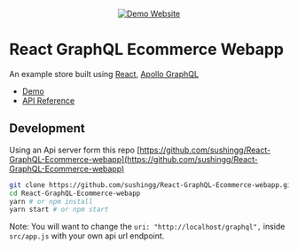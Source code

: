 <p align="center">
  <a href="https://sushingg.herokuapp.com/">
    <img src="https://i.imgur.com/uLZwJWy.jpg" alt="Demo Website" />
  </a>
</p>

# React GraphQL Ecommerce Webapp

An example store built using [React](https://reactjs.org/), [Apollo GraphQL](https://www.apollographql.com/) 

* [Demo](https://sushingg.herokuapp.com/)
* [API Reference](https://sushingg-api.herokuapp.com/graphql)

## Development

Using an Api server form this repo [https://github.com/sushingg/React-GraphQL-Ecommerce-webapp](https://github.com/sushingg/React-GraphQL-Ecommerce-webapp)

```bash
git clone https://github.com/sushingg/React-GraphQL-Ecommerce-webapp.git
cd React-GraphQL-Ecommerce-webapp
yarn # or npm install
yarn start # or npm start
```

Note: You will want to change the `uri: "http://localhost/graphql",` inside `src/app.js` with your own api url endpoint.
